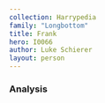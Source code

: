 ```yaml
---
collection: Harrypedia
family: "Longbottom"
title: Frank
hero: I0066
author: Luke Schierer
layout: person
---
```


### Analysis
